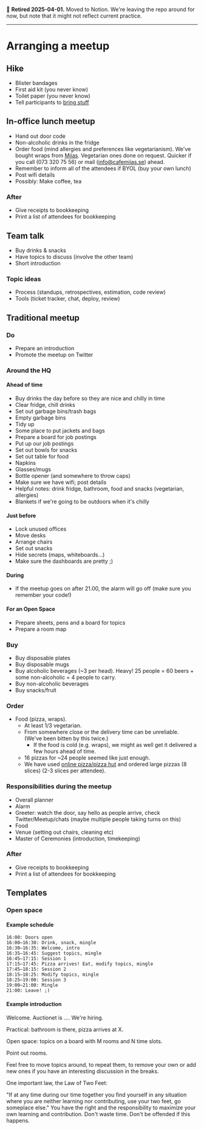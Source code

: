 🫡 **Retired 2025-04-01.** Moved to Notion. We're leaving the repo around for now, but note that it might not reflect current practice.

---


# Arranging a meetup


## Hike

* Blister bandages
* First aid kit (you never know)
* Toilet paper (you never know)
* Tell participants to [bring stuff](http://www.meetup.com/sthlmrb/events/143175002/)


## In-office lunch meetup

* Hand out door code
* Non-alcoholic drinks in the fridge
* Order food (mind allergies and preferences like vegetarianism).
  We've bought wraps from [Miias](http://www.cafemiias.se/). Vegetarian ones done on request. Quicker if you call (073 320 75 56) or mail (info@cafemiias.se) ahead.
* Remember to inform all of the attendees if BYOL (buy your own lunch)
* Post wifi details
* Possibly: Make coffee, tea

### After

* Give receipts to bookkeeping
* Print a list of attendees for bookkeeping


## Team talk

* Buy drinks & snacks
* Have topics to discuss (involve the other team)
* Short introduction

### Topic ideas

* Process (standups, retrospectives, estimation, code review)
* Tools (ticket tracker, chat, deploy, review)


## Traditional meetup

### Do

* Prepare an introduction
* Promote the meetup on Twitter

### Around the HQ

#### Ahead of time

* Buy drinks the day before so they are nice and chilly in time
* Clear fridge, chill drinks
* Set out garbage bins/trash bags
* Empty garbage bins
* Tidy up
* Some place to put jackets and bags
* Prepare a board for job postings
* Put up our job postings
* Set out bowls for snacks
* Set out table for food
* Napkins
* Glasses/mugs
* Bottle opener (and somewhere to throw caps)
* Make sure we have wifi; post details
* Helpful notes: drink fridge, bathroom, food and snacks (vegetarian, allergies)
* Blankets if we're going to be outdoors when it's chilly

#### Just before

* Lock unused offices
* Move desks
* Arrange chairs
* Set out snacks
* Hide secrets (maps, whiteboards…)
* Make sure the dashboards are pretty ;)

#### During

* If the meetup goes on after 21.00, the alarm will go off (make sure you remember your code!)

#### For an Open Space

* Prepare sheets, pens and a board for topics
* Prepare a room map

### Buy

* Buy disposable plates
* Buy disposable mugs
* Buy alcoholic beverages (~3 per head).
  Heavy! 25 people = 60 beers + some non-alcoholic = 4 people to carry.
* Buy non-alcoholic beverages
* Buy snacks/fruit

### Order

* Food (pizza, wraps).
  - At least 1/3 vegetarian.
  - From somewhere close or the delivery time can be unreliable. (We've been bitten by this twice.)
    - If the food is cold (e.g. wraps), we might as well get it delivered a few hours ahead of time.
  - 16 pizzas for ~24 people seemed like just enough.
  - We have used [online pizza/pizza hut](http://onlinepizza.se/Stockholm/Pizza-Hut-Klaraberg) and ordered large pizzas (8 slices) (2-3 slices per attendee).

### Responsibilities during the meetup

* Overall planner
* Alarm
* Greeter: watch the door, say hello as people arrive, check Twitter/Meetup/chats (maybe multiple people taking turns on this)
* Food
* Venue (setting out chairs, cleaning etc)
* Master of Ceremonies (introduction, timekeeping)

### After

* Give receipts to bookkeeping
* Print a list of attendees for bookkeeping


## Templates

### Open space

#### Example schedule

    16:00: Doors open
    16:00–16:30: Drink, snack, mingle
    16:30–16:35: Welcome, intro
    16:35–16:45: Suggest topics, mingle
    16:45–17:15: Session 1
    17:15–17:45: Pizza arrives! Eat, modify topics, mingle
    17:45–18:15: Session 2
    18:15–18:25: Modify topics, mingle
    18:25–19:00: Session 3
    19:00–21:00: Mingle
    21:00: Leave! ;)

#### Example introduction

Welcome. Auctionet is …. We're hiring.

Practical: bathroom is there, pizza arrives at X.

Open space: topics on a board with M rooms and N time slots.

Point out rooms.

Feel free to move topics around, to repeat them, to remove your own or add new ones if you have an interesting discussion in the breaks.

One important law, the Law of Two Feet:

"If at any time during our time together you find yourself in any situation where you are neither learning nor contributing, use your two feet, go someplace else." You have the right and the responsibility to maximize your own learning and contribution. Don't waste time. Don't be offended if this happens.

